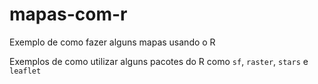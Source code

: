 # mapas-com-r
Exemplo de como fazer alguns mapas usando o R

Exemplos de como utilizar alguns pacotes do R como `sf`, `raster`, `stars` e `leaflet`

